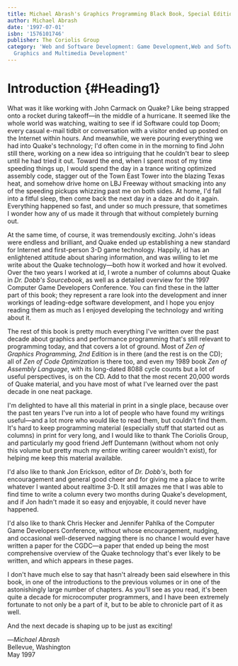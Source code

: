 ```yaml
---
title: Michael Abrash's Graphics Programming Black Book, Special Edition
author: Michael Abrash
date: '1997-07-01'
isbn: '1576101746'
publisher: The Coriolis Group
category: 'Web and Software Development: Game Development,Web and Software Development:
  Graphics and Multimedia Development'
---
```


# Introduction {#Heading1}

What was it like working with John Carmack on Quake? Like being strapped
onto a rocket during takeoff—in the middle of a hurricane. It seemed
like the whole world was watching, waiting to see if id Software could
top Doom; every casual e-mail tidbit or conversation with a visitor
ended up posted on the Internet within hours. And meanwhile, we were
pouring everything we had into Quake's technology; I'd often come in in
the morning to find John still there, working on a new idea so
intriguing that he couldn't bear to sleep until he had tried it out.
Toward the end, when I spent most of my time speeding things up, I would
spend the day in a trance writing optimized assembly code, stagger out
of the Town East Tower into the blazing Texas heat, and somehow drive
home on LBJ Freeway without smacking into any of the speeding pickups
whizzing past me on both sides. At home, I'd fall into a fitful sleep,
then come back the next day in a daze and do it again. Everything
happened so fast, and under so much pressure, that sometimes I wonder
how any of us made it through that without completely burning out.

At the same time, of course, it was tremendously exciting. John's ideas
were endless and brilliant, and Quake ended up establishing a new
standard for Internet and first-person 3-D game technology. Happily, id
has an enlightened attitude about sharing information, and was willing
to let me write about the Quake technology—both how it worked and how it
evolved. Over the two years I worked at id, I wrote a number of columns
about Quake in *Dr. Dobb's Sourcebook*, as well as a detailed overview
for the 1997 Computer Game Developers Conference. You can find these in
the latter part of this book; they represent a rare look into the
development and inner workings of leading-edge software development, and
I hope you enjoy reading them as much as I enjoyed developing the
technology and writing about it.

The rest of this book is pretty much everything I've written over the
past decade about graphics and performance programming that's still
relevant to programming today, and that covers a lot of ground. Most of
*Zen of Graphics Programming, 2nd Edition* is in there (and the rest is
on the CD); all of *Zen of Code Optimization* is there too, and even my
1989 book *Zen of Assembly Language*, with its long-dated 8088 cycle
counts but a lot of useful perspectives, is on the CD. Add to that the
most recent 20,000 words of Quake material, and you have most of what
I've learned over the past decade in one neat package.

I'm delighted to have all this material in print in a single place,
because over the past ten years I've run into a lot of people who have
found my writings useful—and a lot more who would like to read them, but
couldn't find them. It's hard to keep programming material (especially
stuff that started out as columns) in print for very long, and I would
like to thank The Coriolis Group, and particularly my good friend Jeff
Duntemann (without whom not only this volume but pretty much my entire
writing career wouldn't exist), for helping me keep this material
available.

I'd also like to thank Jon Erickson, editor of *Dr. Dobb's*, both for
encouragement and general good cheer and for giving me a place to write
whatever I wanted about realtime 3-D. It still amazes me that I was able
to find time to write a column every two months during Quake's
development, and if Jon hadn't made it so easy and enjoyable, it could
never have happened.

I'd also like to thank Chris Hecker and Jennifer Pahlka of the Computer
Game Developers Conference, without whose encouragement, nudging, and
occasional well-deserved nagging there is no chance I would ever have
written a paper for the CGDC—a paper that ended up being the most
comprehensive overview of the Quake technology that's ever likely to be
written, and which appears in these pages.

I don't have much else to say that hasn't already been said elsewhere in
this book, in one of the introductions to the previous volumes or in one
of the astonishingly large number of chapters. As you'll see as you
read, it's been quite a decade for microcomputer programmers, and I have
been extremely fortunate to not only be a part of it, but to be able to
chronicle part of it as well.

And the next decade is shaping up to be just as exciting!

—*Michael Abrash*\
 Bellevue, Washington\
 May 1997
